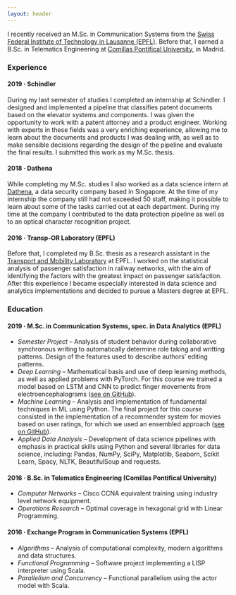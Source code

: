 ```yaml
---
layout: header
---
```


I recently received an M.Sc. in Communication Systems from the [Swiss Federal Institute of Technology in Lausanne (EPFL)](https://www.epfl.ch/en/). Before that, I earned a B.Sc. in Telematics Engineering at [Comillas Pontifical University](https://www.comillas.edu/en/), in Madrid.

### Experience

#### 2019 · Schindler
During my last semester of studies I completed an internship at Schindler. I designed and implemented a pipeline that classifies patent documents based on the elevator systems and components. I was given the opportunity to work with a patent attorney and a product engineer. Working with experts in these fields was a very enriching experience, allowing me to learn about the documents and products I was dealing with, as well as to make sensible decisions regarding the design of the pipeline and evaluate the final results. I submitted this work as my M.Sc. thesis.

#### 2018 · Dathena
While completing my M.Sc. studies I also worked as a data science intern at [Dathena](https://www.dathena.io/), a data security company based in Singapore. At the time of my internship the company still had not exceeded 50 staff, making it possible to learn about some of the tasks carried out at each department. During my time at the company I contributed to the data protection pipeline as well as to an optical character recognition project.

#### 2016 · Transp-OR Laboratory (EPFL)
Before that, I completed my B.Sc. thesis as a research assistant in the [Transport and Mobility Laboratory](https://www.epfl.ch/labs/transp-or/) at EPFL. I worked on the statistical analysis of passenger satisfaction in railway networks, with the aim of identifying the factors with the greatest impact on passenger satisfaction. After this experience I became especially interested in data science and
analytics implementations and decided to pursue a Masters degree at EPFL.


<!-- ### Education

I received a B.Sc. in  The degree covered many topics at the intersection of Computer Science and Electrical Engineering, including signal processing, software engineering and computer networks.



I have taken the courses in Data Analysis and Machine Learning, both of which have a strong focus on practical assign-
ments and have allowed me to gain experience with Python and its main machine learning libraries. For one of the
final projects my team and I implemented all the fundamental steps of the data science pipeline in order to quantify
the impact that a certain event had on the Twitter community. I have also gained experience in Deep Learning with
the PyTorch and Tensorflow frameworks and I am familiar with the Information Retrieval, Data Mining and Natural
Language Processing concepts and algorithms. -->

### Education

#### 2019 · M.Sc. in Communication Systems, spec. in Data Analytics (EPFL)

- _Semester Project_ – Analysis of student behavior during collaborative synchronous writing to automatically determine role taking and writting patterns. Design of the features used to describe authors’ editing patterns.
- _Deep Learning_ – Mathematical basis and use of deep learning methods, as well as applied problems with PyTorch. For this course we trained a model based on LSTM and CNN to predict finger movements from electroencephalograms ([see on GitHub](https://github.com/lumosan/deeplearning2018/tree/master/Projects/Project1)).
- _Machine Learning_ – Analysis and implementation of fundamental techniques in ML using Python. The final project for this course consisted in the implementation of a recommender system for movies based on user ratings, for which we used an ensembled approach ([see on GitHub](https://github.com/lumosan/ml2017-projects/tree/master/project2/project_recommender_system)).
- _Applied Data Analysis_ – Development of data science pipelines with emphasis in practical skills using Python and several libraries for data science, including: Pandas, NumPy, SciPy, Matplotlib, Seaborn, Scikit Learn, Spacy, NLTK, BeautifulSoup and requests.

#### 2016 · B.Sc. in Telematics Engineering (Comillas Pontifical University)
<!-- _2ND HIGHEST GPA IN MAJOR 7.95/10_ -->

* _Computer Networks_ – Cisco CCNA equivalent training using industry level network equipment.
* _Operations Research_ – Optimal coverage in hexagonal grid with Linear Programming.

#### 2016 · Exchange Program in Communication Systems (EPFL)
* _Algorithms_ – Analysis of computational complexity, modern algorithms and data structures.
* _Functional Programming_ – Software project implementing a LISP interpreter using Scala.
* _Parallelism and Concurrency_ – Functional parallelism using the actor model with Scala.